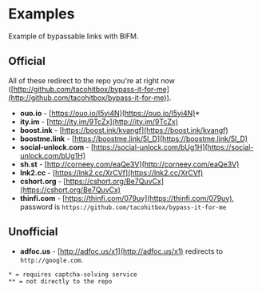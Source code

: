 # Examples
Example of bypassable links with BIFM.

## Official
All of these redirect to the repo you're at right now ([http://github.com/tacohitbox/bypass-it-for-me](http://github.com/tacohitbox/bypass-it-for-me)).
- **ouo.io** - [https://ouo.io/I5yi4N](https://ouo.io/I5yi4N)*
- **ity.im** - [http://ity.im/9TcZx](http://ity.im/9TcZx)
- **boost.ink** - [https://boost.ink/kvangf](https://boost.ink/kvangf)
- **boostme.link** - [https://boostme.link/5l_D](https://boostme.link/5l_D) 
- **social-unlock.com** - [https://social-unlock.com/bUg1H](https://social-unlock.com/bUg1H)
- **sh.st** - [http://corneey.com/eaQe3V](http://corneey.com/eaQe3V)
- **lnk2.cc** - [https://lnk2.cc/XrCVf](https://lnk2.cc/XrCVf)
- **cshort.org** - [https://cshort.org/Be7QuvCx](https://cshort.org/Be7QuvCx)
- **thinfi.com** - [https://thinfi.com/079uy](https://thinfi.com/079uy), password is ``https://github.com/tacohitbox/bypass-it-for-me``

## Unofficial
- **adfoc.us** - [http://adfoc.us/x1](http://adfoc.us/x1) redirects to ``http://google.com``.

```
* = requires captcha-solving service
** = not directly to the repo
```

